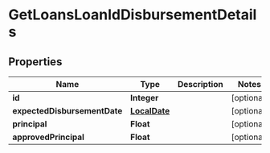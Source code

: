 

# GetLoansLoanIdDisbursementDetails

## Properties

Name | Type | Description | Notes
------------ | ------------- | ------------- | -------------
**id** | **Integer** |  |  [optional]
**expectedDisbursementDate** | [**LocalDate**](LocalDate.md) |  |  [optional]
**principal** | **Float** |  |  [optional]
**approvedPrincipal** | **Float** |  |  [optional]



